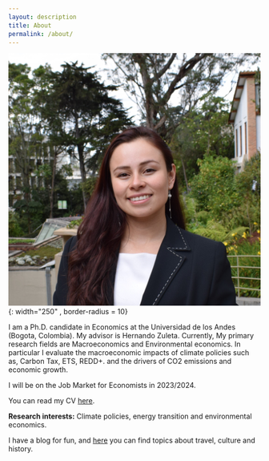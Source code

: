 ```yaml
---
layout: description
title: About
permalink: /about/
---
```



![Brigitte Castaneda](/Brigitte.jpg){: width="250" , border-radius = 10}

I am a Ph.D. candidate in Economics at the Universidad de los Andes (Bogota, Colombia). My advisor is Hernando Zuleta. Currently, My primary research fields are Macroeconomics and Environmental economics. In particular I evaluate the macroeconomic impacts of climate policies such as, Carbon Tax, ETS, REDD+. and the drivers of CO2 emissions and economic growth. 

I will be on the Job Market for Economists in 2023/2024.

You can read my CV [here](https://brigitte-castaneda.github.io/brigitte.github.io/Resume.pdf).

**Research interests:** Climate policies, energy transition and environmental economics.
 
I have a blog for fun, and [here](https://bribigfish.wordpress.com/category/viajes/) you can find topics about travel, culture and history.
